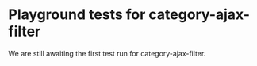 # Playground tests for category-ajax-filter
We are still awaiting the first test run for category-ajax-filter.

